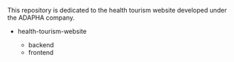 This repository is dedicated to the health tourism website developed under the ADAPHA company.

* health-tourism-website

    - backend
    - frontend